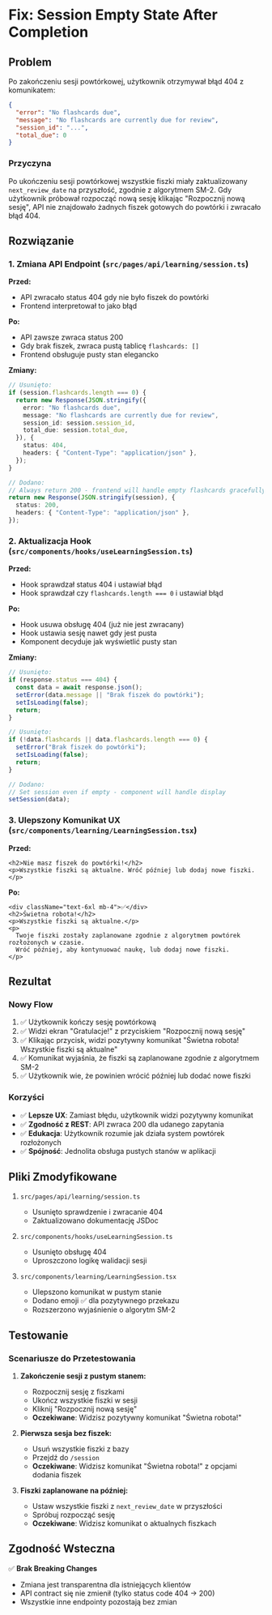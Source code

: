# Fix: Session Empty State After Completion

## Problem

Po zakończeniu sesji powtórkowej, użytkownik otrzymywał błąd 404 z komunikatem:
```json
{
  "error": "No flashcards due",
  "message": "No flashcards are currently due for review",
  "session_id": "...",
  "total_due": 0
}
```

### Przyczyna

Po ukończeniu sesji powtórkowej wszystkie fiszki miały zaktualizowany `next_review_date` na przyszłość, zgodnie z algorytmem SM-2. Gdy użytkownik próbował rozpocząć nową sesję klikając "Rozpocznij nową sesję", API nie znajdowało żadnych fiszek gotowych do powtórki i zwracało błąd 404.

## Rozwiązanie

### 1. Zmiana API Endpoint (`src/pages/api/learning/session.ts`)

**Przed:**
- API zwracało status 404 gdy nie było fiszek do powtórki
- Frontend interpretował to jako błąd

**Po:**
- API zawsze zwraca status 200
- Gdy brak fiszek, zwraca pustą tablicę `flashcards: []`
- Frontend obsługuje pusty stan elegancko

**Zmiany:**
```typescript
// Usunięto:
if (session.flashcards.length === 0) {
  return new Response(JSON.stringify({
    error: "No flashcards due",
    message: "No flashcards are currently due for review",
    session_id: session.session_id,
    total_due: session.total_due,
  }), {
    status: 404,
    headers: { "Content-Type": "application/json" },
  });
}

// Dodano:
// Always return 200 - frontend will handle empty flashcards gracefully
return new Response(JSON.stringify(session), {
  status: 200,
  headers: { "Content-Type": "application/json" },
});
```

### 2. Aktualizacja Hook (`src/components/hooks/useLearningSession.ts`)

**Przed:**
- Hook sprawdzał status 404 i ustawiał błąd
- Hook sprawdzał czy `flashcards.length === 0` i ustawiał błąd

**Po:**
- Hook usuwa obsługę 404 (już nie jest zwracany)
- Hook ustawia sesję nawet gdy jest pusta
- Komponent decyduje jak wyświetlić pusty stan

**Zmiany:**
```typescript
// Usunięto:
if (response.status === 404) {
  const data = await response.json();
  setError(data.message || "Brak fiszek do powtórki");
  setIsLoading(false);
  return;
}

// Usunięto:
if (!data.flashcards || data.flashcards.length === 0) {
  setError("Brak fiszek do powtórki");
  setIsLoading(false);
  return;
}

// Dodano:
// Set session even if empty - component will handle display
setSession(data);
```

### 3. Ulepszony Komunikat UX (`src/components/learning/LearningSession.tsx`)

**Przed:**
```tsx
<h2>Nie masz fiszek do powtórki!</h2>
<p>Wszystkie fiszki są aktualne. Wróć później lub dodaj nowe fiszki.</p>
```

**Po:**
```tsx
<div className="text-6xl mb-4">✅</div>
<h2>Świetna robota!</h2>
<p>Wszystkie fiszki są aktualne.</p>
<p>
  Twoje fiszki zostały zaplanowane zgodnie z algorytmem powtórek rozłożonych w czasie.
  Wróć później, aby kontynuować naukę, lub dodaj nowe fiszki.
</p>
```

## Rezultat

### Nowy Flow

1. ✅ Użytkownik kończy sesję powtórkową
2. ✅ Widzi ekran "Gratulacje!" z przyciskiem "Rozpocznij nową sesję"
3. ✅ Klikając przycisk, widzi pozytywny komunikat "Świetna robota! Wszystkie fiszki są aktualne"
4. ✅ Komunikat wyjaśnia, że fiszki są zaplanowane zgodnie z algorytmem SM-2
5. ✅ Użytkownik wie, że powinien wrócić później lub dodać nowe fiszki

### Korzyści

- ✅ **Lepsze UX**: Zamiast błędu, użytkownik widzi pozytywny komunikat
- ✅ **Zgodność z REST**: API zwraca 200 dla udanego zapytania
- ✅ **Edukacja**: Użytkownik rozumie jak działa system powtórek rozłożonych
- ✅ **Spójność**: Jednolita obsługa pustych stanów w aplikacji

## Pliki Zmodyfikowane

1. `src/pages/api/learning/session.ts`
   - Usunięto sprawdzenie i zwracanie 404
   - Zaktualizowano dokumentację JSDoc

2. `src/components/hooks/useLearningSession.ts`
   - Usunięto obsługę 404
   - Uproszczono logikę walidacji sesji

3. `src/components/learning/LearningSession.tsx`
   - Ulepszono komunikat w pustym stanie
   - Dodano emoji ✅ dla pozytywnego przekazu
   - Rozszerzono wyjaśnienie o algorytm SM-2

## Testowanie

### Scenariusze do Przetestowania

1. **Zakończenie sesji z pustym stanem:**
   - Rozpocznij sesję z fiszkami
   - Ukończ wszystkie fiszki w sesji
   - Kliknij "Rozpocznij nową sesję"
   - **Oczekiwane**: Widzisz pozytywny komunikat "Świetna robota!"

2. **Pierwsza sesja bez fiszek:**
   - Usuń wszystkie fiszki z bazy
   - Przejdź do `/session`
   - **Oczekiwane**: Widzisz komunikat "Świetna robota!" z opcjami dodania fiszek

3. **Fiszki zaplanowane na później:**
   - Ustaw wszystkie fiszki z `next_review_date` w przyszłości
   - Spróbuj rozpocząć sesję
   - **Oczekiwane**: Widzisz komunikat o aktualnych fiszkach

## Zgodność Wsteczna

✅ **Brak Breaking Changes**
- Zmiana jest transparentna dla istniejących klientów
- API contract się nie zmienił (tylko status code 404 → 200)
- Wszystkie inne endpointy pozostają bez zmian

